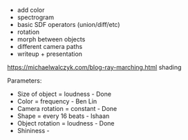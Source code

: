  - add color
 - spectrogram
 - basic SDF operators (union/diff/etc)
 - rotation
 - morph between objects
 - different camera paths
 - writeup + presentation



https://michaelwalczyk.com/blog-ray-marching.html shading




Parameters:
 - Size of object = loudness - Done
 - Color = frequency - Ben Lin
 - Camera rotation = constant - Done
 - Shape = every 16 beats - Ishaan
 - Object rotation = loudness - Done
 - Shininess - 